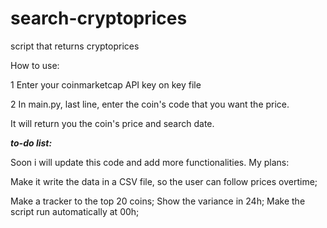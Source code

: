 # search-cryptoprices
script that returns cryptoprices

How to use:

1 Enter your coinmarketcap API key on key file

2 In main.py, last line, enter the coin's code that you want the price.


It will return you the coin's price and search date.



***to-do list:***

Soon i will update this code and add more functionalities. My plans:

Make it write the data in a CSV file, so the user can follow prices overtime;

Make a tracker to the top 20 coins;
Show the variance in 24h;
Make the script run automatically at 00h;
